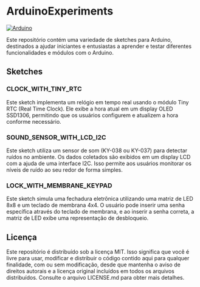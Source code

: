 # ArduinoExperiments

[![Arduino](https://img.shields.io/badge/Arduino-2.3.2%2B-blue)](https://www.arduino.cc/)

Este repositório contém uma variedade de sketches para Arduino, destinados a ajudar iniciantes e entusiastas a aprender e testar diferentes funcionalidades e módulos com o Arduino.

## Sketches

### CLOCK_WITH_TINY_RTC
Este sketch implementa um relógio em tempo real usando o módulo Tiny RTC (Real Time Clock). Ele exibe a hora atual em um display OLED SSD1306, permitindo que os usuários configurem e atualizem a hora conforme necessário.

### SOUND_SENSOR_WITH_LCD_I2C
Este sketch utiliza um sensor de som (KY-038 ou KY-037) para detectar ruídos no ambiente. Os dados coletados são exibidos em um display LCD com a ajuda de uma interface I2C. Isso permite aos usuários monitorar os níveis de ruído ao seu redor de forma simples.

### LOCK_WITH_MEMBRANE_KEYPAD
Este sketch simula uma fechadura eletrônica utilizando uma matriz de LED 8x8 e um teclado de membrana 4x4. O usuário pode inserir uma senha específica através do teclado de membrana, e ao inserir a senha correta, a matriz de LED exibe uma representação de desbloqueio.

## Licença

Este repositório é distribuído sob a licença MIT. Isso significa que você é livre para usar, modificar e distribuir o código contido aqui para qualquer finalidade, com ou sem modificação, desde que mantenha o aviso de direitos autorais e a licença original incluídos em todos os arquivos distribuídos. Consulte o arquivo LICENSE.md para obter mais detalhes.
